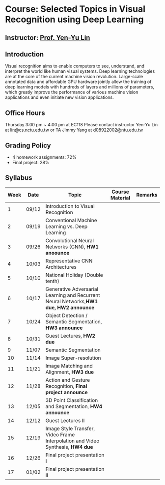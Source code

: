 # Course: Selected Topics in Visual Recognition using Deep Learning
## Instructor: [Prof. Yen-Yu Lin](https://www.cs.nctu.edu.tw/members/detail/lin)
## Introduction
Visual recognition aims to enable computers to see, understand, and interpret the world like human visual systems. Deep learning technologies are at the core of the current machine vision revolution. Large-scale annotated data and affordable GPU hardware jointly allow the training of deep learning models with hundreds of layers and millions of parameters, which greatly improve the performance of various machine vision applications and even initiate new vision applications.
## Office Hours
Thursday 3:00 pm ~ 4:00 pm at EC118
Please contact instructor Yen-Yu Lin at lin@cs.nctu.edu.tw or TA Jimmy Yang at d08922002@ntu.edu.tw 
## Grading Policy
- 4 homework assignments: 72%
- Final project: 28%
## Syllabus
| Week | Date     |Topic                                                                                      | Course Material                                                                                               |  Remarks   |
| ---- | -------- | ------------------------------------------------------------------------------------------| ------------------------------------------------------------------------------------------------------------  | ------ |    
|   1  |  09/12   | Introduction to Visual Recognition                                                        |                                                                                                               |        |
|   2  |  09/19   | Conventional Machine Learning vs. Deep Learning                                           |                                                                                                               |        |
|   3  |  09/26   | Convolutional Neural Networks (CNN), **HW1 anoounce**                                     |                                                                                                               |       |
|   4  |  10/03   | Representative CNN Architectures                                                          |                                                                                                               |        |
|   5  |  10/10   | National Holiday (Double tenth)                                   |                                                                                                               |        |
|   6  |  10/17   | Generative Adversarial Learning and Recurrent Neural Networks,**HW1 due, HW2 announce**                                                                           |                                                                                                               |        |
|   7  |  10/24   | Object Detection / Semantic Segmentation, **HW3 announce**                       |                                                                                                               |        |
|   8  |  10/31   | Guest Lectures, **HW2 due**                                                                       |                                                                                                               |        |
|   9  |  11/07   | Semantic Segmentation                                                                     |                                                                                                               |        |    
|   10 |  11/14   | Image Super-resolution                                                      |                                                                                                               |        |    
|   11 |  11/21   | Image Matching and Alignment, **HW3 due**                                                               |                                                                                                               |        |    
|   12 |  11/28   | Action and Gesture Recognition, **Final project announce**                                |                                                                                                               |        |   
|   13 |  12/05   | 3D Point Classification and Segmentation, **HW4 announce**                                |                                                                                                               |        |   
|   14 |  12/12   | Guest Lectures II                                                                         |                                                                                                               |        |   
|   15 |  12/19   | Image Style Transfer, Video Frame Interpolation and Video Synthesis, **HW4 due**          |                                                                                                               |        |   
|   16 |  12/26   | Final project presentation I                                                              |                                                                                                               |        |   
|   17 |  01/02   | Final project presentation II                                                             |                                                                                                               |        |                                                                                                         |        |  
